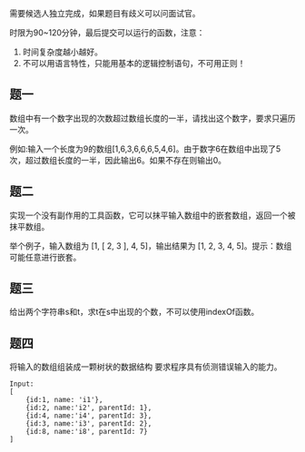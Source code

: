 需要候选人独立完成，如果题目有歧义可以问面试官。

时限为90~120分钟，最后提交可以运行的函数，注意：

1. 时间复杂度越小越好。
2. 不可以用语言特性，只能用基本的逻辑控制语句，不可用正则！

## 题一
数组中有一个数字出现的次数超过数组长度的一半，请找出这个数字，要求只遍历一次。

例如:输入一个长度为9的数组[1,6,3,6,6,6,5,4,6]。由于数字6在数组中出现了5次，超过数组长度的一半，因此输出6。如果不存在则输出0。

## 题二
实现一个没有副作用的工具函数，它可以抹平输入数组中的嵌套数组，返回一个被抹平数组。

举个例子，输入数组为 [1, [ 2, 3 ], 4, 5]，输出结果为 [1, 2, 3, 4, 5]。提示：数组可能任意进行嵌套。

## 题三
给出两个字符串s和t，求t在s中出现的个数，不可以使用indexOf函数。

## 题四
将输入的数组组装成一颗树状的数据结构
要求程序具有侦测错误输入的能力。
```
Input:
[
    {id:1, name: 'i1'},
    {id:2, name:'i2', parentId: 1},
    {id:4, name:'i4', parentId: 3},
    {id:3, name:'i3', parentId: 2},
    {id:8, name:'i8', parentId: 7}
]
```
